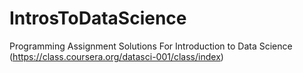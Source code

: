 IntrosToDataScience
===================

Programming Assignment Solutions For Introduction to Data Science  (https://class.coursera.org/datasci-001/class/index)
